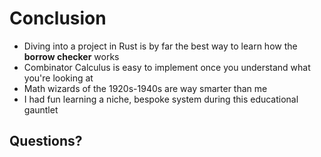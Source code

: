 # Conclusion

<v-clicks>

- Diving into a project in Rust is by far the best way to learn how the <b>borrow checker</b> works
- Combinator Calculus is easy to implement once you understand what you're looking at
- Math wizards of the 1920s-1940s are way smarter than me
- I had fun learning a niche, bespoke system during this educational gauntlet
</v-clicks>

<v-click>

## Questions?
</v-click>